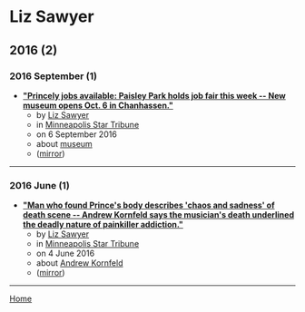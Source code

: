 # Liz Sawyer

## 2016 (2)

### 2016 September (1)

 - [**"Princely jobs available: Paisley Park holds job fair this week -- New museum opens Oct. 6 in Chanhassen."**](https://www.startribune.com/princely-jobs-available-paisley-park-holds-job-fair-this-week/392460791/)
    - by [Liz Sawyer](../../authors/liz-sawyer/index.md)
    - in [Minneapolis Star Tribune](../../publications/k-o/minneapolis-star-tribune/index.md)
    - on 6 September 2016
    - about [museum](../../topics/museum/index.md)
    - ([mirror](https://web.archive.org/web/*/https://www.startribune.com/princely-jobs-available-paisley-park-holds-job-fair-this-week/392460791/))

----

### 2016 June (1)

 - [**"Man who found Prince's body describes 'chaos and sadness' of death scene -- Andrew Kornfeld says the musician's death underlined the deadly nature of painkiller addiction."**](https://www.startribune.com/man-who-found-prince-s-body-describes-chaos-and-sadness-of-death-scene/381872171/)
    - by [Liz Sawyer](../../authors/liz-sawyer/index.md)
    - in [Minneapolis Star Tribune](../../publications/k-o/minneapolis-star-tribune/index.md)
    - on 4 June 2016
    - about [Andrew Kornfeld](../../topics/andrew-kornfeld/index.md)
    - ([mirror](https://web.archive.org/web/*/https://www.startribune.com/man-who-found-prince-s-body-describes-chaos-and-sadness-of-death-scene/381872171/))

----

[Home](../index.md)
